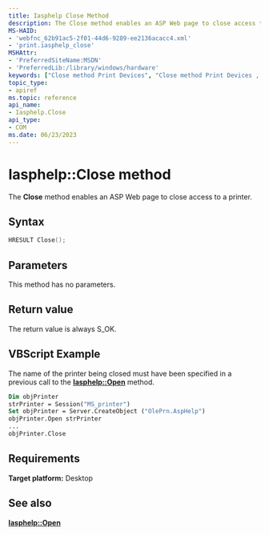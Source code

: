 ```yaml
---
title: Iasphelp Close Method
description: The Close method enables an ASP Web page to close access to a printer.
MS-HAID:
- 'webfnc_62b91ac5-2f01-44d6-9289-ee2136acacc4.xml'
- 'print.iasphelp_close'
MSHAttr:
- 'PreferredSiteName:MSDN'
- 'PreferredLib:/library/windows/hardware'
keywords: ["Close method Print Devices", "Close method Print Devices , Iasphelp interface", "Iasphelp interface Print Devices , Close method"]
topic_type:
- apiref
ms.topic: reference
api_name:
- Iasphelp.Close
api_type:
- COM
ms.date: 06/23/2023
---
```


# Iasphelp::Close method

The **Close** method enables an ASP Web page to close access to a printer.

## Syntax

```cpp
HRESULT Close();
```

## Parameters

This method has no parameters.

## Return value

The return value is always S_OK.

## VBScript Example

The name of the printer being closed must have been specified in a previous call to the [**Iasphelp::Open**](iasphelp-open.md) method.

```vb
Dim objPrinter
strPrinter = Session("MS_printer")
Set objPrinter = Server.CreateObject ("OlePrn.AspHelp")
objPrinter.Open strPrinter
...
objPrinter.Close
```

## Requirements

**Target platform:** Desktop

## See also

[**Iasphelp::Open**](iasphelp-open.md)
